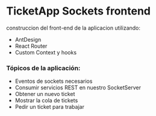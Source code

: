 # TicketApp Sockets frontend
construccion del front-end de la aplicacion utilizando:

- AntDesign
- React Router
- Custom Context y hooks

### Tópicos de la aplicación:
- Eventos de sockets necesarios
- Consumir servicios REST en nuestro SocketServer
- Obtener un nuevo ticket
- Mostrar la cola de tickets
- Pedir un ticket para trabajar

